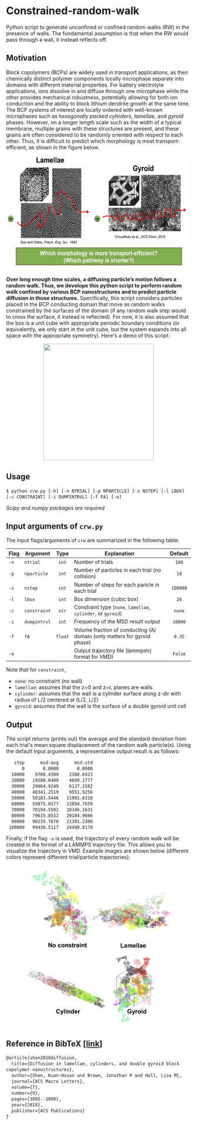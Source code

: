 # Constrained-random-walk

Python script to generate unconfined or confined random walks (RW) in the presence of walls. The fundamental assumption is that when the RW would pass through a wall, it instead reflects off.

## Motivation

Block copolymers (BCPs) are widely used in transport applications, as their chemically distinct polymer components locally microphase separate into domains with different material properties. For battery electrolyte applications, ions dissolve in and diffuse through one microphase while the other provides mechanical robustness, potentially allowing for both ion conduction and the ability to block lithium dendrite growth at the same time. The BCP systems of interest are locally ordered with well-known microphases such as _hexagonally packed cylinders_, _lamellae_, and _gyroid_ phases. However, on a longer length scale such as the width of a typical membrane, multiple grains with these structures are present, and these grains are often considered to be randomly oriented with respect to each other. Thus, it is difficult to predict which morphology is most transport-efficient, as shown in the figure below.

<p align="center">
	<img src="demo/motivation.png"  width="580" height="311"/>
</p>

**Over long enough time scales, a diffusing particle’s motion follows a random walk. Thus, we develope this python script to perform random walk confined by various BCP nanostructures and to predict particle diffusion in those structures.** Specifically, this script considers particles placed in the BCP conducting domain that move as random walks constrained by the surfaces of the domain (if any random walk step would to cross the surface, it instead is reflected). For now, it is also assumed that the box is a unit cube with appropriate periodic boundary conditions
(or equivalently, we only start in the unit cube, but the system expands into all space with the appropriate symmetry). Here's a demo of this script:

<p align="center">
	<img src="demo/crw_demo.gif" width="300" height="317"/>
</p>

## Usage

```
$ python crw.py [-h] [-n NTRIAL] [-p NPARTICLE] [-s NSTEP] [-l LBOX] [-c CONSTRAINT] [-i DUMPINTRVL] [-f FA] [-o]
```

_Scipy and numpy packages are required_

## Input arguments of `crw.py`

The input flags/arguments of `crw` are summarized in the following table:

| Flag | Argument     |  Type   | Explanation                                                              | Default  |
| ---- | ------------ | :-----: | ------------------------------------------------------------------------ | :------: |
| `-n` | `ntrial`     |  `int`  | Number of trials                                                         |  `100`   |
| `-p` | `nparticle`  |  `int`  | Number of particles in each trial (no collision)                         |   `10`   |
| `-s` | `nstep`      |  `int`  | Number of steps for each paricle in each trial                           | `100000` |
| `-l` | `lbox`       |  `int`  | Box dimension (cubic box)                                                |   `20`   |
| `-c` | `constraint` |  `str`  | Constraint type (`none`, `lamellae`, `cylinder`, or `gyroid`)            |  `none`  |
| `-i` | `dumpintrvl` |  `int`  | Frequency of the MSD result output                                       | `10000`  |
| `-f` | `fA`         | `float` | Volume fraction of conducting (A) domain (only matters for gyroid phase) |  `0.35`  |
| `-o` |              |         | Output trajectory file (lammpstrj format for VMD)                        | `False`  |

Note that for `constraint`,

- `none`: no constraint (no wall)
- `lamellae`: assumes that the z=0 and z=L planes are walls
- `cylinder`: assumes that the wall is a cylinder surface along z-dir with radius of L/2 centered at (L/2, L/2)
- `gyroid`: assumes that the wall is the surface of a double gyroid unit cell

## Output

The script returns (prints out) the average and the standard deviation from each trial's mean square displacement of the random walk particle(s). Using the default input arguments, a representative output result is as follows:

```
   step      msd-avg      msd-std
      0       0.0000       0.0000
  10000    9700.4309    2388.6423
  20000   19580.0409    4009.1777
  30000   29664.9249    6137.1582
  40000   40341.2519    9551.9256
  50000   50183.5446   11981.6318
  60000   59875.0177   13894.7659
  70000   70194.5502   18346.1631
  80000   79615.8532   20184.9666
  90000   90235.7670   21381.2300
 100000   99438.5117   24490.8179
```

Finally, if the flag `-o` is used, the trajectory of every random walk will be created in the format of a LAMMPS trajectory file. This allows you to visualize the trajectory in VMD. Example images are shown below (different colors represent different trial/particle trajectories):

<p align="center">
	<img src="demo/trajectories.png"  width="410" height="440"/>
</p>

## Reference in BibTeX [[link]](https://pubs.acs.org/doi/abs/10.1021/acsmacrolett.8b00506)

```
@article{shen2018diffusion,
  title={Diffusion in lamellae, cylinders, and double gyroid block copolymer nanostructures},
  author={Shen, Kuan-Hsuan and Brown, Jonathan R and Hall, Lisa M},
  journal={ACS Macro Letters},
  volume={7},
  number={9},
  pages={1092--1098},
  year={2018},
  publisher={ACS Publications}
}
```

